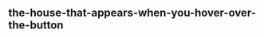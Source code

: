 the-house-that-appears-when-you-hover-over-the-button
----------------------------------------------------------
